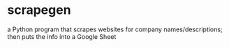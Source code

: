 # scrapegen
a Python program that scrapes websites for company names/descriptions; then puts the info into a Google Sheet
